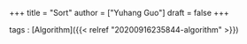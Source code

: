 +++
title = "Sort"
author = ["Yuhang Guo"]
draft = false
+++

tags
: [Algorithm]({{< relref "20200916235844-algorithm" >}})

